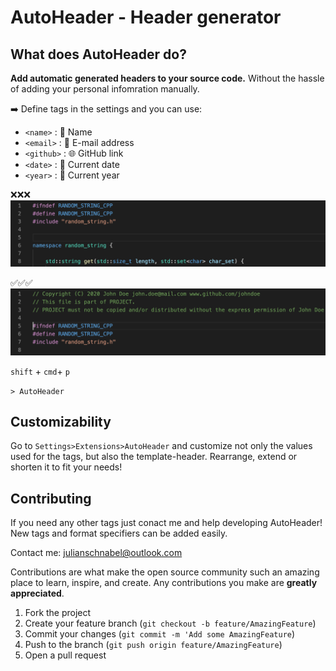 # AutoHeader - Header generator

## What does AutoHeader do?
**Add automatic generated headers to your source code.** Without the hassle of adding your personal infomration manually.

➡️ Define tags in the settings and you can use:

- `<name>`	: 👤 Name
- `<email>`	: 📩 E-mail address 
- `<github>`	: 🌐 GitHub link
- `<date>`	: 📆 Current date
- `<year>`	: 📆 Current year

❌❌❌
![Before](images/sc_before.gif)


✅✅✅
![After](images/sc_after.gif)


`shift` + `cmd`+ `p`

`> AutoHeader`

## Customizability
Go to `Settings>Extensions>AutoHeader` and customize not only the values used for the tags, but also the template-header. Rearrange, extend or shorten it to fit your needs!


## Contributing
If you need any other tags just conact me and help developing AutoHeader! New tags and format specifiers can be added easily.

Contact me: julianschnabel@outlook.com

Contributions are what make the open source community such an amazing place to learn, inspire, and create. Any contributions you make are **greatly appreciated**.

1. Fork the project
2. Create your feature branch (`git checkout -b feature/AmazingFeature`)
3. Commit your changes (`git commit -m 'Add some AmazingFeature`)
4. Push to the branch (`git push origin feature/AmazingFeature`)
5. Open a pull request

